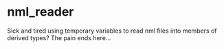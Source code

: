 # nml_reader
Sick and tired using temporary variables to read nml files into members of derived types? The pain ends here...
